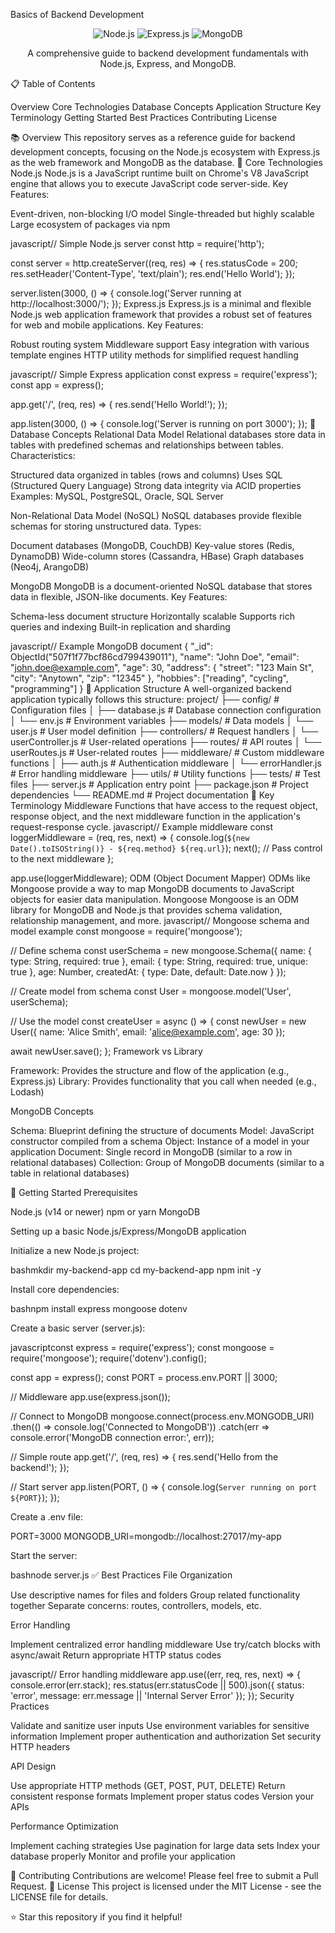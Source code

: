 Basics of Backend Development
<div align="center">
  <img src="https://img.shields.io/badge/node.js-6DA55F?style=for-the-badge&logo=node.js&logoColor=white" alt="Node.js">
  <img src="https://img.shields.io/badge/express.js-%23404d59.svg?style=for-the-badge&logo=express&logoColor=%2361DAFB" alt="Express.js">
  <img src="https://img.shields.io/badge/MongoDB-%234ea94b.svg?style=for-the-badge&logo=mongodb&logoColor=white" alt="MongoDB">
</div>
<p align="center">A comprehensive guide to backend development fundamentals with Node.js, Express, and MongoDB.</p>
📋 Table of Contents

Overview
Core Technologies
Database Concepts
Application Structure
Key Terminology
Getting Started
Best Practices
Contributing
License

📚 Overview
This repository serves as a reference guide for backend development concepts, focusing on the Node.js ecosystem with Express.js as the web framework and MongoDB as the database.
🚀 Core Technologies
Node.js
Node.js is a JavaScript runtime built on Chrome's V8 JavaScript engine that allows you to execute JavaScript code server-side.
Key Features:

Event-driven, non-blocking I/O model
Single-threaded but highly scalable
Large ecosystem of packages via npm

javascript// Simple Node.js server
const http = require('http');

const server = http.createServer((req, res) => {
  res.statusCode = 200;
  res.setHeader('Content-Type', 'text/plain');
  res.end('Hello World');
});

server.listen(3000, () => {
  console.log('Server running at http://localhost:3000/');
});
Express.js
Express.js is a minimal and flexible Node.js web application framework that provides a robust set of features for web and mobile applications.
Key Features:

Robust routing system
Middleware support
Easy integration with various template engines
HTTP utility methods for simplified request handling

javascript// Simple Express application
const express = require('express');
const app = express();

app.get('/', (req, res) => {
  res.send('Hello World!');
});

app.listen(3000, () => {
  console.log('Server is running on port 3000');
});
💾 Database Concepts
Relational Data Model
Relational databases store data in tables with predefined schemas and relationships between tables.
Characteristics:

Structured data organized in tables (rows and columns)
Uses SQL (Structured Query Language)
Strong data integrity via ACID properties
Examples: MySQL, PostgreSQL, Oracle, SQL Server

Non-Relational Data Model (NoSQL)
NoSQL databases provide flexible schemas for storing unstructured data.
Types:

Document databases (MongoDB, CouchDB)
Key-value stores (Redis, DynamoDB)
Wide-column stores (Cassandra, HBase)
Graph databases (Neo4j, ArangoDB)

MongoDB
MongoDB is a document-oriented NoSQL database that stores data in flexible, JSON-like documents.
Key Features:

Schema-less document structure
Horizontally scalable
Supports rich queries and indexing
Built-in replication and sharding

javascript// Example MongoDB document
{
  "_id": ObjectId("507f1f77bcf86cd799439011"),
  "name": "John Doe",
  "email": "john.doe@example.com",
  "age": 30,
  "address": {
    "street": "123 Main St",
    "city": "Anytown",
    "zip": "12345"
  },
  "hobbies": ["reading", "cycling", "programming"]
}
📁 Application Structure
A well-organized backend application typically follows this structure:
project/
├── config/                 # Configuration files
│   ├── database.js         # Database connection configuration
│   └── env.js              # Environment variables
├── models/                 # Data models
│   └── user.js             # User model definition
├── controllers/            # Request handlers
│   └── userController.js   # User-related operations
├── routes/                 # API routes
│   └── userRoutes.js       # User-related routes
├── middleware/             # Custom middleware functions
│   ├── auth.js             # Authentication middleware
│   └── errorHandler.js     # Error handling middleware
├── utils/                  # Utility functions
├── tests/                  # Test files
├── server.js               # Application entry point
├── package.json            # Project dependencies
└── README.md               # Project documentation
🔑 Key Terminology
Middleware
Functions that have access to the request object, response object, and the next middleware function in the application's request-response cycle.
javascript// Example middleware
const loggerMiddleware = (req, res, next) => {
  console.log(`${new Date().toISOString()} - ${req.method} ${req.url}`);
  next(); // Pass control to the next middleware
};

app.use(loggerMiddleware);
ODM (Object Document Mapper)
ODMs like Mongoose provide a way to map MongoDB documents to JavaScript objects for easier data manipulation.
Mongoose
Mongoose is an ODM library for MongoDB and Node.js that provides schema validation, relationship management, and more.
javascript// Mongoose schema and model example
const mongoose = require('mongoose');

// Define schema
const userSchema = new mongoose.Schema({
  name: { type: String, required: true },
  email: { type: String, required: true, unique: true },
  age: Number,
  createdAt: { type: Date, default: Date.now }
});

// Create model from schema
const User = mongoose.model('User', userSchema);

// Use the model
const createUser = async () => {
  const newUser = new User({
    name: 'Alice Smith',
    email: 'alice@example.com',
    age: 30
  });
  
  await newUser.save();
};
Framework vs Library

Framework: Provides the structure and flow of the application (e.g., Express.js)
Library: Provides functionality that you call when needed (e.g., Lodash)

MongoDB Concepts

Schema: Blueprint defining the structure of documents
Model: JavaScript constructor compiled from a schema
Object: Instance of a model in your application
Document: Single record in MongoDB (similar to a row in relational databases)
Collection: Group of MongoDB documents (similar to a table in relational databases)

🏁 Getting Started
Prerequisites

Node.js (v14 or newer)
npm or yarn
MongoDB

Setting up a basic Node.js/Express/MongoDB application

Initialize a new Node.js project:

bashmkdir my-backend-app
cd my-backend-app
npm init -y

Install core dependencies:

bashnpm install express mongoose dotenv

Create a basic server (server.js):

javascriptconst express = require('express');
const mongoose = require('mongoose');
require('dotenv').config();

const app = express();
const PORT = process.env.PORT || 3000;

// Middleware
app.use(express.json());

// Connect to MongoDB
mongoose.connect(process.env.MONGODB_URI)
  .then(() => console.log('Connected to MongoDB'))
  .catch(err => console.error('MongoDB connection error:', err));

// Simple route
app.get('/', (req, res) => {
  res.send('Hello from the backend!');
});

// Start server
app.listen(PORT, () => {
  console.log(`Server running on port ${PORT}`);
});

Create a .env file:

PORT=3000
MONGODB_URI=mongodb://localhost:27017/my-app

Start the server:

bashnode server.js
✅ Best Practices
File Organization

Use descriptive names for files and folders
Group related functionality together
Separate concerns: routes, controllers, models, etc.

Error Handling

Implement centralized error handling middleware
Use try/catch blocks with async/await
Return appropriate HTTP status codes

javascript// Error handling middleware
app.use((err, req, res, next) => {
  console.error(err.stack);
  res.status(err.statusCode || 500).json({
    status: 'error',
    message: err.message || 'Internal Server Error'
  });
});
Security Practices

Validate and sanitize user inputs
Use environment variables for sensitive information
Implement proper authentication and authorization
Set security HTTP headers

API Design

Use appropriate HTTP methods (GET, POST, PUT, DELETE)
Return consistent response formats
Implement proper status codes
Version your APIs

Performance Optimization

Implement caching strategies
Use pagination for large data sets
Index your database properly
Monitor and profile your application

🤝 Contributing
Contributions are welcome! Please feel free to submit a Pull Request.
📄 License
This project is licensed under the MIT License - see the LICENSE file for details.

⭐ Star this repository if you find it helpful!